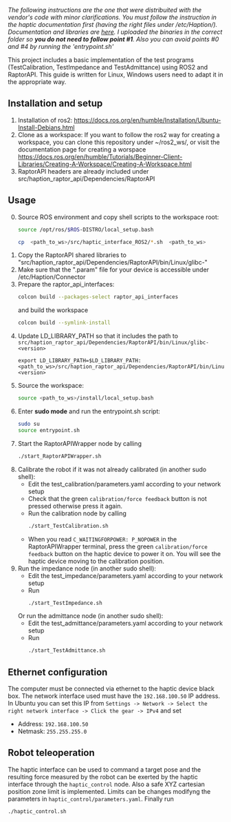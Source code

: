 *The following instructions are the one that were distribuited with the vendor's code with minor clarifications. You must follow the instruction in the haptic documentation first (having the right files under /etc/Haption/). Documentation and libraries are [here](https://drive.google.com/drive/folders/1g4NHb75PtUcHunHAImuzkCfoDhdFXWoR?usp=drive_link). I uploaded the binaries in the correct folder so ***you do not need to follow point #1***. Also you can avoid points #0 and #4 by running the 'entrypoint.sh'*

This project includes a basic implementation of the test programs (TestCalibration, TestImpedance and TestAdmittance) using ROS2 and RaptorAPI.
This guide is written for Linux, Windows users need to adapt it in the appropriate way.

## Installation and setup
1. Installation of ros2: 
https://docs.ros.org/en/humble/Installation/Ubuntu-Install-Debians.html
2. Clone as a workspace:
If you want to follow the ros2 way for creating a workspace, you can clone this repository under ~/ros2_ws/, or visit the documentation page for creating a worspace https://docs.ros.org/en/humble/Tutorials/Beginner-Client-Libraries/Creating-A-Workspace/Creating-A-Workspace.html
3. RaptorAPI headers are already included under src/haption_raptor_api/Dependencies/RaptorAPI
## Usage
0. Source ROS environment and copy shell scripts to the workspace root:
    ```bash
    source /opt/ros/$ROS-DISTRO/local_setup.bash
    ```
    ```bash
    cp  <path_to_ws>/src/haptic_interface_ROS2/*.sh  <path_to_ws>
    ```
1. Copy the RaptorAPI shared libraries to "src/haption_raptor_api/Dependencies/RaptorAPI/bin/Linux/glibc-<version>"
2. Make sure that the ".param" file for your device is accessible under /etc/Haption/Connector
3. Prepare the raptor_api_interfaces:
    ```bash
    colcon build --packages-select raptor_api_interfaces
    ```
    and build the workspace
    ```bash
    colcon build --symlink-install
    ```
4. Update LD_LIBRARY_PATH so that it includes the path to `src/haption_raptor_api/Dependencies/RaptorAPI/bin/Linux/glibc-<version>`  
    ```
    export LD_LIBRARY_PATH=$LD_LIBRARY_PATH:<path_to_ws>/src/haption_raptor_api/Dependencies/RaptorAPI/bin/Linux/glibc-<version>
    ```
5. Source the workspace:
    ```bash
    source <path_to_ws>/install/local_setup.bash
    ```
6. Enter **sudo mode** and run the entrypoint.sh script:
    ```bash
    sudo su
    source entrypoint.sh
    ```
7. Start the RaptorAPIWrapper node by calling 
    ```bash
    ./start_RaptorAPIWrapper.sh
    ```
8. Calibrate the robot if it was not already calibrated (in another sudo shell):
    - Edit the test_calibration/parameters.yaml according to your network setup
    - Check that the green `calibration/force feedback` button is not pressed otherwise press it again.
    - Run the calibration node by calling 
        ```bash
        ./start_TestCalibration.sh
        ```
    - When you read `C_WAITINGFORPOWER: P_NOPOWER` in the RaptorAPIWrapper terminal, press the green `calibration/force feedback` button on the haptic device to power it on.
    You will see the haptic device moving to the calibration position.
9. Run the impedance node (in another sudo shell):
    - Edit the test_impedance/parameters.yaml according to your network setup
    - Run 
        ```bash
        ./start_TestImpedance.sh
        ```
    Or run the admittance node (in another sudo shell):
    - Edit the test_admittance/parameters.yaml according to your network setup
    - Run 
        ```bash
        ./start_TestAdmittance.sh
        ```
## Ethernet configuration
The computer must be connected via ethernet to the haptic device black box. The network interface used must have the `192.168.100.50` IP address. In Ubuntu you can set this IP from `Settings -> Network -> Select the right network interface -> Click the gear -> IPv4` and set
- Address: `192.168.100.50`
- Netmask: `255.255.255.0`
## Robot teleoperation
The haptic interface can be used to command a target pose and the resulting force measured by the robot can be
exerted by the haptic interface through the `haptic_control` node. Also a safe XYZ cartesian position zone limit is implemented. Limits can be changes modifyng the parameters in `haptic_control/parameters.yaml`.
Finally run
```bash
./haptic_control.sh
```


    
    
    

